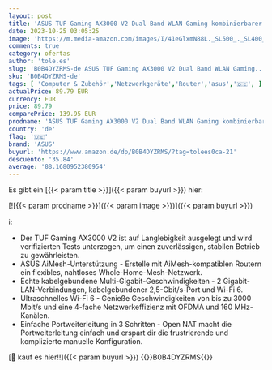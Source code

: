 ```yaml
---
layout: post
title: 'ASUS TUF Gaming AX3000 V2 Dual Band WLAN Gaming kombinierbarer Router  Tethering als 4G und 5G Router-Ersatz  WiFi 6  bis zu 3000 Mbit/s  Mobile Game Mode  2 5Gbit/s Port  AiMesh  AiProtection Pro '
date: 2023-10-25 03:05:25
image: 'https://m.media-amazon.com/images/I/41eGlxmN88L._SL500_._SL400_.jpg'
comments: true
category: ofertas
author: 'tole.es'
slug: 'B0B4DYZRMS-de ASUS TUF Gaming AX3000 V2 Dual Band WLAN Gaming...'
sku: 'B0B4DYZRMS-de'
tags: [ 'Computer & Zubehör','Netzwerkgeräte','Router','asus','🇩🇪', ]
actualPrice: 89.79 EUR
currency: EUR
price: 89.79
comparePrice: 139.95 EUR
prodname: 'ASUS TUF Gaming AX3000 V2 Dual Band WLAN Gaming kombinierbarer Router  Tethering als 4G und 5G Router-Ersatz  WiFi 6  bis zu 3000 Mbit/s  Mobile Game Mode  2 5Gbit/s Port  AiMesh  AiProtection Pro '
country: 'de'
flag: '🇩🇪'
brand: 'ASUS'
buyurl: 'https://www.amazon.de/dp/B0B4DYZRMS/?tag=tolees0ca-21'
descuento: '35.84'
average: '88.1680952380954'
---
```


Es gibt ein [{{< param title >}}]({{< param buyurl >}}) hier:

[![{{< param prodname >}}]({{< param image >}})]({{< param buyurl >}})

ℹ️:

- Der TUF Gaming AX3000 V2 ist auf Langlebigkeit ausgelegt und wird verifizierten Tests unterzogen, um einen zuverlässigen, stabilen Betrieb zu gewährleisten.
- ASUS AiMesh-Unterstützung - Erstelle mit AiMesh-kompatiblen Routern ein flexibles, nahtloses Whole-Home-Mesh-Netzwerk.
- Echte kabelgebundene Multi-Gigabit-Geschwindigkeiten - 2 Gigabit-LAN-Verbindungen, kabelgebundener 2,5-Gbit/s-Port und Wi-Fi 6.
- Ultraschnelles Wi-Fi 6 - Genieße Geschwindigkeiten von bis zu 3000 Mbit/s und eine 4-fache Netzwerkeffizienz mit OFDMA und 160 MHz-Kanälen.
- Einfache Portweiterleitung in 3 Schritten - Open NAT macht die Portweiterleitung einfach und erspart dir die frustrierende und komplizierte manuelle Konfiguration.

[🛒 kauf es hier!!]({{< param buyurl >}})
{{<world>}}B0B4DYZRMS{{</world>}}
